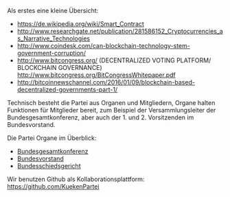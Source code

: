 Als erstes eine kleine Übersicht:

-   <https://de.wikipedia.org/wiki/Smart_Contract>
-   <http://www.researchgate.net/publication/281586152_Cryptocurrencies_as_Narrative_Technologies>
-   <http://www.coindesk.com/can-blockchain-technology-stem-government-corruption/>
-   <http://www.bitcongress.org/> (DECENTRALIZED VOTING PLATFORM/
    BLOCKCHAIN GOVERNANCE)
    <http://www.bitcongress.org/BitCongressWhitepaper.pdf>
-   <http://bitcoinnewschannel.com/2016/01/09/blockchain-based-decentralized-governments-part-1/>

Technisch besteht die Partei aus Organen und Mitgliedern, Organe halten
Funktionen für Mitglieder bereit, zum Beispiel der Versammlungsleiter
der Bundesgesamtkonferenz, aber auch der 1. und 2. Vorsitzenden im
Bundesvorstand.

Die Partei Organe im Überblick:

-   [Bundesgesamtkonferenz](/wiki/Bundesgesamtkonferenz "wikilink")
-   [Bundesvorstand](/wiki/Bundesvorstand "wikilink")
-   [Bundesschiedsgericht](/wiki/Bundesschiedsgericht "wikilink")

Wir benutzen Github als Kollaborationsplattform:
<https://github.com/KuekenPartei>
